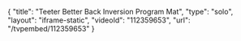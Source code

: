 {
    "title": "Teeter Better Back Inversion Program Mat",
    "type": "solo",
    "layout": "iframe-static",
    "videoId": "112359653",
    "url": "\/tvpembed\/112359653"
}